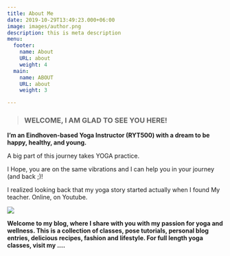 ```yaml
---
title: About Me
date: 2019-10-29T13:49:23.000+06:00
image: images/author.png
description: this is meta description
menu:
  footer:
    name: About
    URL: about
    weight: 4
  main:
    name: ABOUT
    URL: about
    weight: 3

---
```

> ### **WELCOME, I AM GLAD TO SEE YOU HERE!**

**I’m an Eindhoven-based Yoga Instructor (RYT500) with a dream to be happy, healthy, and young.**

A big part of this journey takes YOGA practice.

I Hope, you are on the same vibrations and I can help you in your journey (and back ;)!

I realized looking back that my yoga story started actually when I found My teacher. Online, on Youtube.

[![](/images/photo_2021-04-30_19-51-11.jpg)](https://www.instagram.com/zenwithxenia/ "follow along @zenwithxenia")

**Welcome to my blog, where I share with you with my passion for yoga and wellness. This is a collection of classes, pose tutorials, personal blog entries, delicious recipes, fashion and lifestyle. For full length yoga classes, visit my ....**